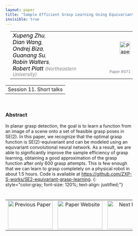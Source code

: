 ```yaml
---
layout: paper
title: "Sample Efficient Grasp Learning Using Equivariant Models"
invisible: true
---
```

<head>
<style>
* {
  box-sizing: border-box;
}

#myInput {
  background-position: 10px 10px;
  background-repeat: no-repeat;
  width: 100%;
  font-size: 100%;
  padding: 12px 20px 12px 40px;
  border: 1px solid #ddd;
  margin-bottom: 12px;
}

#myTable, #myTableA {
  border-collapse: collapse;
  width: 100%;
  border: 1px solid #ddd;
  font-size: 100%;
}

#myTable th, #myTable td, #myTableA th, #myTableA td {
  text-align: left;
  padding: 12px;
}

#myTable tr, #myTableA tr {
  border-bottom: 1px solid #ddd;
}

#myTable tr.header, #myTable tr:hover, #myTableA tr.header, #myTableA tr:hover {
  background-color: #f1f1f1;
}


#eventcounter1 a {
    font-size: 12px;
    color: #ffffff;
    display: block;
}

#eventcounter1 a:hover {
    text-decoration: none;
}

#eventcounter2 a {
    font-size: 12px;
    color: #ffffff;
    display: block;
}

#eventcounter2 a:hover {
    text-decoration: none;
}

</style>
</head>

<table width = "95%" style="padding-left: 15px; margin-left: auto; margin-right: 10px;">
<tr><td style = "vertical-align: top; padding-right: 25px;" rowspan="2">
<span style="color:black; font-size: 110%;"><i>
Xupeng Zhu<span style="color:gray; font-size: 100%">,</span><br>
Dian Wang<span style="color:gray; font-size: 100%">,</span><br>
Ondrej Biza<span style="color:gray; font-size: 100%">,</span><br>
Guanang Su<span style="color:gray; font-size: 100%">,</span><br>
Robin Walters<span style="color:gray; font-size: 100%">,</span><br>
Robert Platt <span style="color:gray; font-size: 85%">(Northeastern University)</span>
</i></span>
</td>

<td style="text-align: right;"><a href="http://www.roboticsproceedings.org/rss18/p071.pdf"><img src="{{ site.baseurl }}/images/paper_link.png" alt="Paper Website" width = "33"  height = "40"/></a><br></td>
</tr>
<tr>
<td style="color:#777789; text-align:right; font-size: 75%; margin-right:10px;">Paper&nbsp;#071</td>
</tr>
</table>

<table width="80%" style="margin-top: 20px; margin-left: auto; margin-right: auto;">
  <tr>
    <td style="text-align:center;">Session 11. Short talks</td>
  </tr>
</table>
<br>


### Abstract
In planar grasp detection, the goal is to learn a function from an image of a scene onto a set of feasible grasp poses in SE(2). In this paper, we recognize that the optimal grasp function is SE(2)-equivariant and can be modeled using an equivariant convolutional neural network. As a result, we are able to significantly improve the sample efficiency of grasp learning, obtaining a good approximation of the grasp function after only 600 grasp attempts. This is few enough that we can learn to grasp completely on a physical robot in about 1.5 hours. Code is available at https://github.com/ZXP-S-works/SE2-equivariant-grasp-learning.
{: style="color:gray; font-size: 120%; text-align: justified;"}


<table width="100%" style="margin-top:40px;">
<tr>
    <td style="width: 30%; text-align: center;"><a href="{{ site.baseurl }}/program/papers/070/">
<img src="{{ site.baseurl }}/images/previous_paper_icon.png"
       alt="Previous Paper" width = "142"  height = "90"/> 
</a> </td>
<td style="text-align: center;"><a href="{{ site.baseurl }}/program/papers">
<img src="{{ site.baseurl }}/images/overview_icon.png"
       alt="Paper Website" width = "142"  height = "90"/> 
</a> </td>
    <td style="width: 30%; text-align: center;"><a href="{{ site.baseurl }}/program/papers/072/">
    <img src="{{ site.baseurl }}/images/next_paper_icon.png"
        alt="Next Paper" width = "142"  height = "90"/>
    </a></td>
</tr>
</table>
